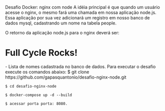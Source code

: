 Desafio Docker: nginx com node
A idéia principal é que quando um usuário acesse o nginx, o mesmo fará uma chamada em nossa aplicação node.js. Essa aplicação por sua vez adicionará um registro em nosso banco de dados mysql, cadastrando um nome na tabela people.

O retorno da aplicação node.js para o nginx deverá ser:

<h1>Full Cycle Rocks!</h1>
- Lista de nomes cadastrada no banco de dados.
Para executar o desafio execute os comandos abaixo:
    $ git clone https://github.com/gapasquantonio/desafio-nginx-node.git

    $ cd desafio-nginx-node

    $ docker-compose up -d --build

    $ acessar porta porta: 8080.
